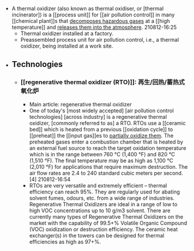 - A thermal oxidizer (also known as thermal oxidiser, or [thermal incinerator]) is a [[process unit]] for [[air pollution control]] in many [[chemical plant]]s that [decomposes hazardous gases](((TRVYfWYKX))) at a [[high temperature]] and [releases them into the atmosphere](((XY-kTdGTq))).
210812-16:25
    - Thermal oxidizer installed at a factory.
    - Preassembled process unit for air pollution control, i.e., a thermal oxidizer, being installed at a work site.
- ## Technologies
    - ### [[regenerative thermal oxidizer (RTO)]]: 再生/回热/蓄热式氧化炉
        - Main article: regenerative thermal oxidizer
        - One of today's [most widely accepted] [air pollution control technologies] [across industry] is a regenerative thermal oxidizer, [commonly referred to as] a RTO. RTOs use a [[ceramic bed]] which is heated from a previous [[oxidation cycle]] to [[preheat]] the [[input gas]]es to [partially oxidize them]([[oxidize]]). The preheated gases enter a combustion chamber that is heated by an external fuel source to reach the target oxidation temperature which is in the range between 760 °C (1,400 °F) and 820 °C (1,510 °F). The final temperature may be as high as 1,100 °C (2,010 °F) for applications that require maximum destruction. The air flow rates are 2.4 to 240 standard cubic meters per second.[4]
210812-16:54
        - RTOs are very versatile and extremely efficient – thermal efficiency can reach 95%. They are regularly used for abating solvent fumes, odours, etc. from a wide range of industries. Regenerative Thermal Oxidizers are ideal in a range of low to high VOC concentrations up to 10 g/m3 solvent. There are currently many types of Regenerative Thermal Oxidizers on the market with the capability of 99.5+% Volatile Organic Compound (VOC) oxidization or destruction efficiency. The ceramic heat exchanger(s) in the towers can be designed for thermal efficiencies as high as 97+%.
